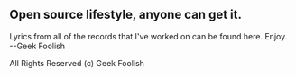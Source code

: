 ## Open source lifestyle, anyone can get it.

Lyrics from all of the records that I've worked on can be found here. Enjoy. <br> 
--Geek Foolish

All Rights Reserved (c) Geek Foolish
